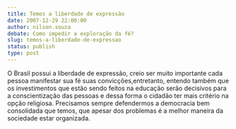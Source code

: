 ```yaml
---
title: Temos a liberdade de expressão 
date: 2007-12-29 22:00:00
author: nilson.souza
debate: Como impedir a exploração da fé?
slug: temos-a-liberdade-de-expressao
status: publish 
type: post
---
```


O Brasil possui a liberdade de expressão, creio ser muito importante cada pessoa manifestar sua fé suas convicções,entretanto, entendo também que os investimentos que estão sendo feitos na educação serão decisivos para a conscientização das pessoas e dessa forma o cidadão ter mais critério na opção religiosa. Precisamos sempre defendermos a democracia bem consolidada que temos, que apesar dos problemas é a melhor maneira da sociedade estar organizada.
